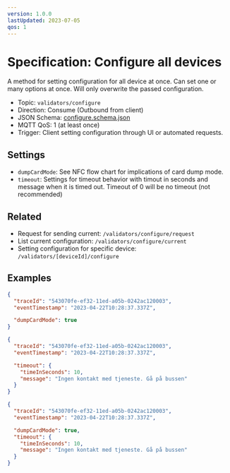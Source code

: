 ```yaml
---
version: 1.0.0
lastUpdated: 2023-07-05
qos: 1
---
```


# Specification: Configure all devices

A method for setting configuration for all device at once. Can set one or many
options at once. Will only overwrite the passed configuration.

- Topic: `validators/configure`
- Direction: Consume (Outbound from client)
- JSON Schema: [configure.schema.json](./configure.schema.json)
- MQTT QoS: 1 (at least once)
- Trigger: Client setting configuration through UI or automated requests.

## Settings

- `dumpCardMode`: See NFC flow chart for implications of card dump mode.
- `timeout`: Settings for timeout behavior with timout in seconds and message
  when it is timed out. Timeout of 0 will be no timeout (not recommended)

## Related

- Request for sending current: `/validators/configure/request`
- List current configuration: `/validators/configure/current`
- Setting configuration for specific device: `/validators/[deviceId]/configure`

## Examples

```json
{
  "traceId": "543070fe-ef32-11ed-a05b-0242ac120003",
  "eventTimestamp": "2023-04-22T10:28:37.337Z",

  "dumpCardMode": true
}
```

```json
{
  "traceId": "543070fe-ef32-11ed-a05b-0242ac120003",
  "eventTimestamp": "2023-04-22T10:28:37.337Z",

  "timeout": {
    "timeInSeconds": 10,
    "message": "Ingen kontakt med tjeneste. Gå på bussen"
  }
}
```

```json
{
  "traceId": "543070fe-ef32-11ed-a05b-0242ac120003",
  "eventTimestamp": "2023-04-22T10:28:37.337Z",

  "dumpCardMode": true,
  "timeout": {
    "timeInSeconds": 10,
    "message": "Ingen kontakt med tjeneste. Gå på bussen"
  }
}
```
